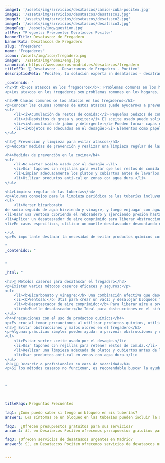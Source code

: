 ```yaml
---
image1: '/assets/img/servicios/desatascos/camion-cuba-pociten.jpg'
image2: '/assets/img/servicios/desatascos/desatasco1.jpg'
image3: '/assets/img/servicios/desatascos/desatasco2.jpg'
image4: '/assets/img/servicios/desatascos/desatasco3.jpg'
imageFaq: '/assets/img/question.jpg'
altFaq: "Preguntas Frecuentes Desatascos Pociten"
bannerTitle: Desatascos de Fregadero
bannerRuta: Desatascos de Fregadero
slug: "fregadero"
name: "Fregaderos"
icono: /assets/img/icon/fregadero.png
imagen:  /assets/img/home1/eng.jpg
canonical: https://www.poceros-madrid.es/desatascos/fregadero
titleSEO: "🚰 Desatascos - Desatrancos de Fregadero - Pociten"
descriptionMeta: "Pociten, tu solución experta en desatascos - desatrancos de fregaderos. Resolvemos problemas de forma rápida y eficiente. Llámanos al 647 37 67 82 📱."

_contenido: "
<h2>🛠️ <b>Los atascos en los fregaderos</b>: Problemas comunes en los hogares</h2>
<p>Los atascos en los fregaderos son problemas comunes en los hogares, a menudo causados por acumulación de restos de comida u otros materiales en las tuberías. Para evitarlos, es crucial limpiar regularmente las tuberías y tomar precauciones adecuadas.</p>

<h3>🍽️ Causas comunes de los atascos en los fregaderos</h3>
<p>Conocer las causas comunes de estos atascos puede ayudarnos a prevenirlos:</p>
<ul>
    <li><i>Acumulación de restos de comida:</i> Pequeños pedazos de comida pasan por el desagüe y se adhieren a las tuberías, formando obstrucciones con el tiempo.</li>
    <li><i>Depósitos de grasa y aceite:</i> El aceite usado puede solidificarse en las tuberías, reduciendo el flujo de agua y provocando bloqueos.</li>
    <li><i>Acumulación de jabón y detergente:</i> Pueden formar capas de residuos que dificultan el paso del agua.</li>
    <li><i>Objetos no adecuados en el desagüe:</i> Elementos como papel, trapos o plásticos pueden obstruir el paso del agua.</li>
</ul>

<h3>🧼 Prevención y limpieza para evitar atascos</h3>
<p>Adoptar medidas de prevención y realizar una limpieza regular de las tuberías son esenciales:</p>

<h4>Medidas de prevención en la cocina</h4>
<ul>
    <li>No verter aceite usado por el desagüe.</li>
    <li>Usar tapones con rejillas para evitar que los restos de comida pasen al desagüe.</li>
    <li>Limpiar adecuadamente los platos y cubiertos antes de lavarlos.</li>
    <li>Utilizar productos anti-cal en zonas con agua dura.</li>
</ul>

<h4>Limpieza regular de las tuberías</h4>
<p>Algunos consejos para la limpieza periódica de las tuberías incluyen:</p>
<ul>
    <li>Verter bicarbonato
de sodio seguido de agua hirviendo y vinagre, y luego enjuagar con agua caliente.</li>
<li>Usar una ventosa cubriendo el rebosadero y ejerciendo presión hasta eliminar la obstrucción.</li>
<li>Aplicar un desatascador de aire comprimido para liberar obstrucciones más sencillas.</li>
<li>En casos específicos, utilizar un muelle desatascador desmontando el sifón y eliminando los restos que causan la obstrucción.</li>

</ul
<p>Es importante destacar la necesidad de evitar productos químicos corrosivos, que pueden ser perjudiciales para las tuberías y el medio ambiente.</p>

"
_contenido1: "


"

_html: "

<h3>🚰 Métodos caseros para desatascar el fregadero</h3>
<p>Existen varios métodos caseros eficaces y seguros:</p>
<ul>
    <li><b>Bicarbonato y vinagre:</b> Una combinación efectiva que descompone obstrucciones orgánicas.</li>
    <li><b>Ventosa:</b> Útil para crear un vacío y desalojar bloqueos físicos en el desagüe.</li>
    <li><b>Desatascador de aire comprimido:</b> Para liberar aire a presión y desatascar obstrucciones más simples.</li>
    <li><b>Muelle desatascador:</b> Ideal para obstrucciones en el sifón.</li>
</ul>
<h4>Precauciones con el uso de productos químicos</h4>
<p>Es crucial tomar precauciones al utilizar productos químicos, utilizando protección adecuada y asegurando una buena ventilación.</p>
<h3>👃 Evitar obstrucciones y malos olores en el fregadero</h3>
<p>Algunas prácticas simples pueden ayudar a prevenir obstrucciones y malos olores:</p>
<ul>
    <li>Evitar verter aceite usado por el desagüe.</li>
    <li>Usar tapones con rejillas para retener restos de comida.</li>
    <li>Realizar una limpieza adecuada de platos y cubiertos antes de lavarlos.</li>
    <li>Usar productos anti-cal en zonas con agua dura.</li>
</ul>
<h3>👨‍🔧 Recurrir a profesionales en caso de necesidad</h3>
<p>Si los métodos caseros no funcionan, es recomendable buscar la ayuda de profesionales en desatascos, como Desatascos Pociten, para una solución eficiente y duradera.</p>


	    
"



titleFaqs: Preguntas Frecuentes

faq1: ¿Cómo puedo saber si tengo un bloqueo en mis tuberías?
answer1: Los síntomas de un bloqueo en las tuberías pueden incluir la acumulación de agua en el fregadero o en la ducha, olores desagradables provenientes de los desagües y el desbordamiento del inodoro.

faq2:  ¿Ofrecen presupuestos gratuitos para sus servicios?
answer2: Sí, en Desatascos Pociten ofrecemos presupuestos gratuitos para todos nuestros servicios de desatascos en Madrid. Puede contactarnos en cualquier momento para solicitar uno.

faq3: ¿Ofrecen servicios de desatascos urgentes en Madrid?
answer3: Sí, en Desatascos Pociten ofrecemos servicios de desatascos urgentes en Madrid para solucionar los problemas de nuestros clientes de forma rápida y efectiva.


---
```


